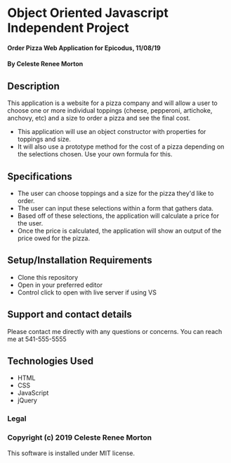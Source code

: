 # Object Oriented Javascript Independent Project
#### Order Pizza Web Application for Epicodus, 11/08/19
#### By Celeste Renee Morton
## Description
This application is a website for a pizza company and will allow a user to choose one or more individual toppings (cheese, pepperoni, artichoke, anchovy, etc) and a size to order a pizza and see the final cost.
* This application will use an object constructor with properties for toppings and size.
* It will also use a prototype method for the cost of a pizza depending on the selections chosen. Use your own formula for this.
## Specifications
* The user can choose toppings and a size for the pizza they'd like to order.
* The user can input these selections within a form that gathers data.
* Based off of these selections, the application will calculate a price for the user.
* Once the price is calculated, the application will show an output of the price owed for the pizza.
## Setup/Installation Requirements
* Clone this repository
* Open in your preferred editor
* Control click to open with live server if using VS
## Support and contact details
Please contact me directly with any questions or concerns. You can reach me at 541-555-5555
## Technologies Used
* HTML
* CSS
* JavaScript
* jQuery
### Legal
### Copyright (c) 2019 Celeste Renee Morton
This software is installed under MIT license.